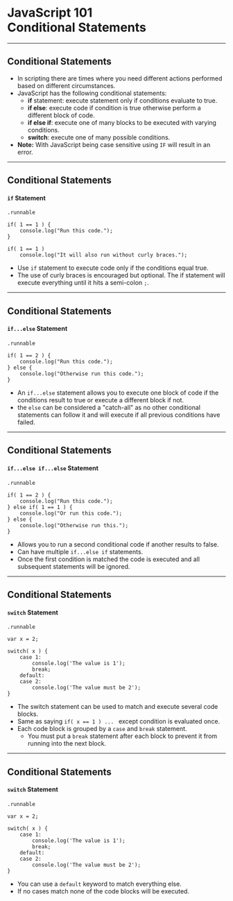# JavaScript 101<br />Conditional Statements

---
## Conditional Statements

- In scripting there are times where you need different actions performed based on different circumstances.
- JavaScript has the following conditional statements:
	- __if__ statement: execute statement only if conditions evaluate to true.
	- __if else__: execute code if condition is true otherwise perform a different block of code.
	- __if else if__: execute one of many blocks to be executed with varying conditions.
	- __switch__: execute one of many possible conditions.
- __Note:__ With JavaScript being case sensitive using `IF` will result in an error.
	
---
## Conditional Statements
#### `if` Statement

	.runnable
	
	if( 1 == 1 ) {
		console.log("Run this code.");
	}
	
	if( 1 == 1 ) 
		console.log("It will also run without curly braces.");

- Use `if` statement to execute code only if the conditions equal true.
- The use of curly braces is encouraged but optional. The if statement will execute everything until it hits a semi-colon `;`.

---
## Conditional Statements
#### `if...else` Statement

	.runnable
	
	if( 1 == 2 ) {
		console.log("Run this code.");
	} else {
		console.log("Otherwise run this code.");
	}
	
- An `if...else` statement allows you to execute one block of code if the conditions result to true or execute a different block if not.
- the `else` can be considered a "catch-all" as no other conditional statements can follow it and will execute if all previous conditions have failed.

---
## Conditional Statements
#### `if...else if...else` Statement

	.runnable
	
	if( 1 == 2 ) {
		console.log("Run this code.");
	} else if( 1 == 1 ) {
		console.log("Or run this code.");
	} else {
		console.log("Otherwise run this.");
	}
	
- Allows you to run a second conditional code if another results to false.
- Can have multiple `if...else if` statements.
- Once the first condition is matched the code is executed and all subsequent statements will be ignored.

---
## Conditional Statements
#### `switch` Statement

	.runnable
	
	var x = 2; 
	
	switch( x ) {
		case 1:
			console.log('The value is 1');
			break;
		default:
		case 2:
			console.log('The value must be 2');
	}
	
- The switch statement can be used to match and execute several code blocks.
- Same as saying `if( x == 1 ) ... ` except condition is evaluated once.
- Each code block is grouped by a `case` and `break` statement.
	- You must put a `break` statement after each block to prevent it from running into the next block.

---
## Conditional Statements
#### `switch` Statement

	.runnable
	
	var x = 2; 
	
	switch( x ) {
		case 1:
			console.log('The value is 1');
			break;
		default:
		case 2:
			console.log('The value must be 2');
	}
	
- You can use a `default` keyword to match everything else.
- If no cases match none of the code blocks will be executed.